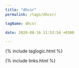 ```yaml
---
title: "dhcsr"
permalink: /tags/dhcsr/

tagName: dhcsr

date: 2020-08-16 11:53:54 +0300

---
```


{% include taglogic.html %}

{% include links.html %}
